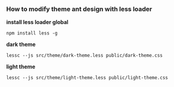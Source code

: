 ### How to modify theme ant design with less loader
**install less loader global**

`npm install less -g`

**dark theme**

`lessc --js src/theme/dark-theme.less public/dark-theme.css`

**light theme**

`lessc --js src/theme/light-theme.less public/light-theme.css`

